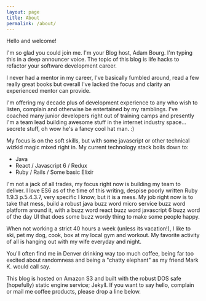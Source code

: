 ```yaml
---
layout: page
title: About
permalink: /about/
---
```


Hello and welcome!

I'm so glad you could join me. I'm your Blog host, Adam Bourg. I'm typing this in a deep announcer voice. The topic of this blog is life hacks to refactor your software development career.

I never had a mentor in my career, I've basically fumbled around, read a few really great books but overall I've lacked the focus and clarity an experienced mentor can provide.

I'm offering my decade plus of development experience to any who wish to listen, complain and otherwise be entertained by my ramblings. I've coached many junior developers right out of training camps and presently I'm a team lead building awesome stuff in the internet industry space... secrete stuff, oh wow he's a fancy cool hat man. :)

My focus is on the soft skills, but with some javascript or other technical wizkid magic mixed right in. My current technology stack boils down to:

* Java
* React / Javascript 6 / Redux
* Ruby / Rails / Some basic Elixir

I'm not a jack of all trades, my focus right now is building my team to deliver. I love ES6 as of the time of this writing, despise poorly written Ruby 1.9.3 p.5.4.3.7, very specific I know, but it is a mess. My job right now is to take that mess, build a robust java buzz word micro service buzz word platform around it, with a buzz word react buzz word javascript 6 buzz word of the day UI that does some buzz wordy thing to make some people happy.

When not working a strict 40 hours a week (unless its vacation!), I like to ski, pet my dog, cook, box at my local gym and workout. My favorite activity of all is hanging out with my wife everyday and night.

You'll often find me in Denver drinking way too much coffee, being far too excited about randomness and being a "chatty elephant" as my friend Mark K. would call say.

This blog is hosted on Amazon S3 and built with the robust DOS safe (hopefully) static engine service; Jekyll. If you want to say hello, complain or mail me coffee products, please drop a line below.
